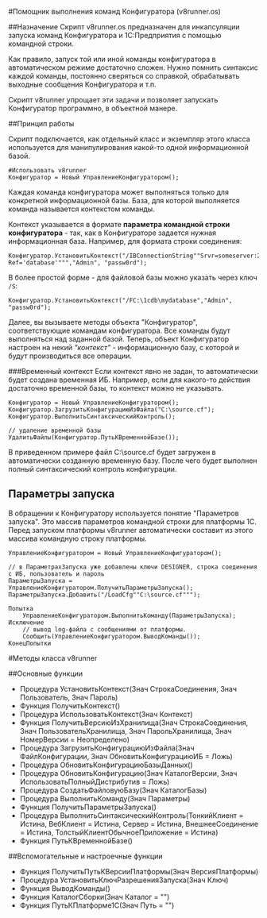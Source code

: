 #Помощник выполнения команд Конфигуратора (v8runner.os)

##Назначение
Скрипт v8runner.os предназначен для инкапсуляции запуска команд Конфигуратора и 1С:Предприятия с помощью командной строки.

Как правило, запуск той или иной команды конфигуратора в автоматическом режиме достаточно сложен. Нужно помнить синтаксис каждой команды, постоянно сверяться со справкой, обрабатывать выходные сообщения Конфигуратора и т.п.

Скрипт v8runner упрощает эти задачи и позволяет запускать Конфигуратор программно, в объектной манере.

##Принцип работы

Скрипт подключается, как отдельный класс и экземпляр этого класса используется для манипулирования какой-то одной информационной базой.

	#Использовать v8runner
	Конфигуратор = Новый УправлениеКонфигуратором();

Каждая команда конфигуратора может выполняться только для конкретной информационной базы. База, для которой выполняется команда называется контекстом команды.

Контекст указывается в формате **параметра командной строки конфигуратора** - так, как в Конфигураторе задается нужная информационная база. Например, для формата строки соединения:

	Конфигуратор.УстановитьКонтекст("/IBConnectionString""Srvr=someserver:2041; Ref='database'""","Admin", "passw0rd");

В более простой форме - для файловой базы можно указать через ключ ```/S```:

	Конфигуратор.УстановитьКонтекст("/FC:\1cdb\mydatabase","Admin", "passw0rd");

Далее, вы вызываете методы объекта "Конфигуратор", соответствующие командам конфигуратора. Все команды будут выполняться над заданной базой. Теперь, объект Конфигуратор настроен на некий *"контекст"* - информационную базу, с которой и будут производиться все операции.

###Временный контекст
Если контекст явно не задан, то автоматически будет создана временная ИБ. Например, если для какого-то действия достаточно временной базы, то контекст можно не указывать.

	Конфигуратор = Новый УправлениеКонфигуратором();
	Конфигуратор.ЗагрузитьКонфигурациюИзФайла("C:\source.cf");
	Конфигуратор.ВыполнитьСинтаксическийКонтроль();

	// удаление временной базы
	УдалитьФайлы(Конфигуратор.ПутьКВременнойБазе());

В приведенном примере файл C:\source.cf будет загружен в автоматически созданную временную базу. После чего будет выполнен полный синтаксический контроль конфигурации.

## Параметры запуска
В обращении к Конфигуратору используется понятие "Параметров запуска". Это массив параметров командной строки для платформы 1С. Перед запуском платформы v8runner автоматически составит из этого массива командную строку платформы.

	УправлениеКонфигуратором = Новый УправлениеКонфигуратором();	
	
	// в ПараметрахЗапуска уже добавлены ключи DESIGNER, строка соединения с ИБ, пользователь и пароль
	ПараметрыЗапуска = УправлениеКонфигуратором.ПолучитьПараметрыЗапуска();
	ПараметрыЗапуска.Добавить("/LoadCfg""C:\source.cf"""); 
	
	Попытка
		УправлениеКонфигуратором.ВыполнитьКоманду(ПараметрыЗапуска);
	Исключение
		// вывод log-файла с сообщениями от платформы.
		Сообщить(УправлениеКонфигуратором.ВыводКоманды());
	КонецПопытки

#Методы класса v8runner

##Основные функции
- Процедура УстановитьКонтекст(Знач СтрокаСоединения, Знач Пользователь, Знач Пароль) 
- Функция ПолучитьКонтекст()
- Процедура ИспользоватьКонтекст(Знач Контекст) 
- Функция ПолучитьВерсиюИзХранилища(Знач СтрокаСоединения, Знач ПользовательХранилища, Знач ПарольХранилища, Знач НомерВерсии = Неопределено) 
- Процедура ЗагрузитьКонфигурациюИзФайла(Знач ФайлКонфигурации, Знач ОбновитьКонфигурациюИБ = Ложь)
- Процедура ОбновитьКонфигурациюБазыДанных()
- Процедура ОбновитьКонфигурацию(Знач КаталогВерсии, Знач ИспользоватьПолныйДистрибутив = Ложь)
- Процедура СоздатьФайловуюБазу(Знач КаталогБазы)
- Процедура ВыполнитьКоманду(Знач Параметры)
- Функция ПолучитьПараметрыЗапуска()
- Процедура ВыполнитьСинтаксическийКонтроль(ТонкийКлиент = Истина, ВебКлиент = Истина, Сервер = Истина, ВнешнееСоединение = Истина, ТолстыйКлиентОбычноеПриложение = Истина)
- Функция ПутьКВременнойБазе()

##Вспомогательные и настроечные функции
- Функция ПолучитьПутьКВерсииПлатформы(Знач ВерсияПлатформы)
- Процедура УстановитьКлючРазрешенияЗапуска(Знач Ключ)
- Функция ВыводКоманды()
- Функция КаталогСборки(Знач Каталог = "")
- Функция ПутьКПлатформе1С(Знач Путь = "")